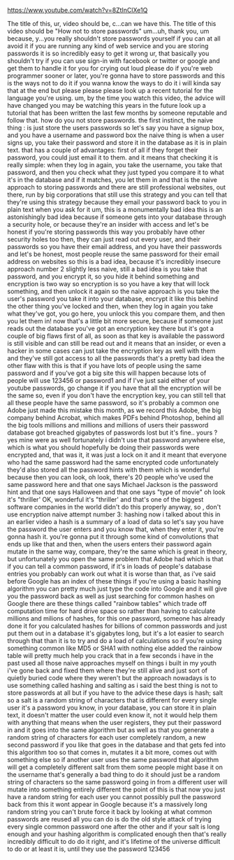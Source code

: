 https://www.youtube.com/watch?v=8ZtInClXe1Q

The title of this, ur, video should be, c...can we have this. The title of this video should be "How not to store passwords" um...uh, thank you, um because, y...you really shouldn't store passwords yourself if you can at all avoid it if you are running any kind of web service and you are storing passwords it is so incredibly easy to get it wrong ur, that basically you shouldn't try if you can use sign-in with facebook or twitter or google and get them to handle it for you for crying out loud please do if you're web programmer sooner or later, you're gonna have to store passwords and this is the ways not to do it if you wanna know the ways to do it i will kinda say that at the end but please please please look up a recent tutorial for the language you're using. um, by the time you watch this video, the advice will have changed you may be watching this years in the future look up a tutorial that has been written the last few months by someone reputable and follow that. how do you not store passwords. the first instinct, the naive thing : is just store the users passwords so let's say you have a signup box, and you have a username and password box the naive thing is when a user signs up, you take their password and store it in the database as it is in plain text. that has a couple of advantages: first of all if they forget their password, you could just email it to them. and it means that checking it is really simple: when they log in again, you take the username, you take that password, and then you check what they just typed you compare it to what it's in the database and if it matches, you let them in and that is the naive approach to storing passwords and there are still professional websites, out there, run by big corporations that still use this strategy and you can tell that they're using this strategy because they email your password back to you in plain text when you ask for it um, this is a monumentally bad idea this is an astonishingly bad idea because if someone gets into your database through a security hole, or because they're an insider with access and let's be honest if you're storing passwords this way you probably have other security holes too then, they can just read out every user, and their passwords so you have their email address, and you have their passwords and let's be honest, most people reuse the same password for their email address on websites so this is a bad idea, because it's incredibly insecure approach number 2 slightly less naive, still a bad idea is you take that password, and you encrypt it, so you hide it behind something and encryption is two way so encryption is so you have a key that will lock something, and then unlock it again so the naive approach is you take the user's password you take it into your database, encrypt it like this behind the other thing you've locked and then, when they log in again you take what they've got, you go here, you unlock this you compare them, and then you let them in! now that's a little bit more secure, because if someone just reads out the database you've got an encryption key there but it's got a couple of big flaws first of all, as soon as that key is available the password is still visible and can still be read out and it means that an insider, or even a hacker in some cases can just take the encryption key as well with them and they've still got access to all the passwords that's a pretty bad idea the other flaw with this is that if you have lots of people using the same password and if you've got a big site this will happen because lots of people will use 123456 or password1 and if I've just said either of your youtube passwords, go change it if you have that all the encryption will be the same so, even if you don't have the encryption key, you can still tell that all these people have the same password, so it's probably a common one Adobe just made this mistake this month, as we record this Adobe, the big company behind Acrobat, which makes PDFs behind Photoshop, behind all the big tools millions and millions and millions of users their password database got breached gigabytes of passwords lost but it's fine.. yours ? yes mine were as well fortunately i didn't use that password anywhere else, which is what you should hopefully be doing their passwords were encrypted and, that was it, it was just a lock on it and it meant that everyone who had the same password had the same encrypted code unfortunately they'd also stored all the password hints with them which is wonderful because then you can look, oh look, there's 20 people who've used the same password here and that one says Michael Jackson is the password hint and that one says Halloween and that one says "type of movie" oh look it's "thriller' OK, wonderful it's "thriller' and that's one of the biggest software companies in the world didn't do this properly anyway, so , don't use encryption naive attempt number 3: hashing now i talked about this in an earlier video a hash is a summary of a load of data so let's say you have the password the user enters and you know that, when they enter it, you're gonna hash it. you're gonna put it through some kind of convolutions that ends up like that and then, when the users enters their password again mutate in the same way, compare, they're the same which is great in theory, but unfortunately you open the same problem that Adobe had which is that if you can tell a common password, if it's in loads of people's database entries you probably can work out what it is worse than that, as i've said before Google has an index of these things if you're using a basic hashing algorithm you can pretty much just type the code into Google and it will give you the password back as well as just searching for common hashes on Google there are these things called "rainbow tables" which trade off computation time for hard drive space so rather than having to calculate millions and milions of hashes, for this one password, someone has already done it for you calculated hashes for billions of common passwords and just put them out in a database it's gigabytes long, but it's a lot easier to search through that than it is to try and do a load of calculations so if you're using something common like MD5 or SHA1 with nothing else added the rainbow table will pretty much help you crack that in a few seconds i have in the past used all those naive approaches myself on things i built in my youth i've gone back and fixed them where they're still alive and just sort of quietly buried code where they weren't but the approach nowadays is to use something called hashing and salting as i said the best thing is not to store passwords at all but if you have to the advice these days is hash; salt so a salt is a random string of characters that is different for every single user it's a password you know, in your database, you can store it in plain text, it doesn't matter the user could even know it, not it would help them with anything that means when the user registers, they put their password in and it goes into the same algorithm but as well as that you generate a random string of characters for each user completely random, a new second password if you like that goes in the database and that gets fed into this algorithm too so that comes in, mutates it a bit more, comes out with something else so if another user uses the same password that algorithm will get a completely different salt from them some people might base it on the username that's generally a bad thing to do it should just be a random string of characters so the same password going in from a different user will mutate into something entirely different the point of this is that now you just have a random string for each user you cannot possibly pull the password back from this it wont appear in Google because it's a massively long random string you can't brute force it back by looking at what common passwords are reused all you can do is do the old style attack of trying every single common password one after the other and if your salt is long enough and your hashing algorithm is complicated enough then that's really incredibly difficult to do do it right, and it's lifetime of the universe difficult to do or at least it is, until they use the password 123456  
